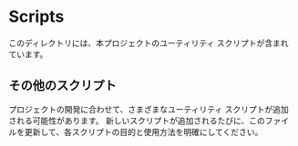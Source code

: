 # Scripts

このディレクトリには、本プロジェクトのユーティリティ スクリプトが含まれています。

## その他のスクリプト

プロジェクトの開発に合わせて、さまざまなユーティリティ スクリプトが追加される可能性があります。
新しいスクリプトが追加されるたびに、このファイルを更新して、各スクリプトの目的と使用方法を明確にしてください。
